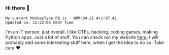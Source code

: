### Hi there 👋
<!-- PB START -->
```
My current MonkeyType PB is - WPM:94.21 Acc:97.42
Updated on: 12:22:08 CEST Time
```
<!-- PB END -->
I'm an IT person, just overall. I like CTFs, hacking, coding games, making Python apps. Just a lot of stuff.
You can check out my website [here](https://skill3472.github.io/).
I will probably add some interesting stuff here, when I get the idea to do so. Take care ❤️
